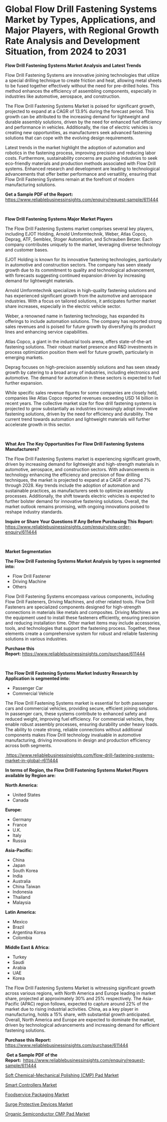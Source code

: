 <p><h1>Global Flow Drill Fastening Systems Market by Types, Applications, and Major Players, with Regional Growth Rate Analysis and Development Situation, from 2024 to 2031</h1></p><p><strong>Flow Drill Fastening Systems Market Analysis and Latest Trends</strong></p>
<p><p>Flow Drill Fastening Systems are innovative joining technologies that utilize a special drilling technique to create friction and heat, allowing metal sheets to be fused together effectively without the need for pre-drilled holes. This method enhances the efficiency of assembling components, especially in industries like automotive, aerospace, and construction.</p><p>The Flow Drill Fastening Systems Market is poised for significant growth, projected to expand at a CAGR of 13.9% during the forecast period. This growth can be attributed to the increasing demand for lightweight and durable assembly solutions, driven by the need for enhanced fuel efficiency and performance in vehicles. Additionally, the rise of electric vehicles is creating new opportunities, as manufacturers seek advanced fastening solutions that can cope with the evolving design requirements.</p><p>Latest trends in the market highlight the adoption of automation and robotics in the fastening process, improving precision and reducing labor costs. Furthermore, sustainability concerns are pushing industries to seek eco-friendly materials and production methods associated with Flow Drill systems. Enhanced research and development are leading to technological advancements that offer better performance and versatility, ensuring that Flow Drill Fastening Systems remain at the forefront of modern manufacturing solutions.</p></p>
<p><strong>Get a Sample PDF of the Report:&nbsp;</strong> <a href="https://www.reliablebusinessinsights.com/enquiry/request-sample/611444?utm_campaign=1135&utm_medium=2&utm_source=Github&utm_content=ia&utm_term=29092024&utm_id=flow-drill-fastening-systems">https://www.reliablebusinessinsights.com/enquiry/request-sample/611444</a></p>
<p>&nbsp;</p>
<p><strong>Flow Drill Fastening Systems Major Market Players</strong></p>
<p><p>The Flow Drill Fastening Systems market comprises several key players, including EJOT Holding, Arnold Umformtechnik, Weber, Atlas Copco, Deprag, ATF, Semblex, Stoger Automation, and Schrauben Betzer. Each company contributes uniquely to the market, leveraging diverse technology and customer bases.</p><p>EJOT Holding is known for its innovative fastening technologies, particularly in automotive and construction sectors. The company has seen steady growth due to its commitment to quality and technological advancement, with forecasts suggesting continued expansion driven by increasing demand for lightweight materials.</p><p>Arnold Umformtechnik specializes in high-quality fastening solutions and has experienced significant growth from the automotive and aerospace industries. With a focus on tailored solutions, it anticipates further market share increases, especially in the electric vehicle sector.</p><p>Weber, a renowned name in fastening technology, has expanded its offerings to include automation solutions. The company has reported strong sales revenues and is poised for future growth by diversifying its product lines and enhancing service capabilities.</p><p>Atlas Copco, a giant in the industrial tools arena, offers state-of-the-art fastening solutions. Their robust market presence and R&D investments in process optimization position them well for future growth, particularly in emerging markets.</p><p>Deprag focuses on high-precision assembly solutions and has seen steady growth by catering to a broad array of industries, including electronics and automotive. The demand for automation in these sectors is expected to fuel further expansion.</p><p>While specific sales revenue figures for some companies are closely held, companies like Atlas Copco reported revenues exceeding USD 14 billion in recent years. The collective market size for flow drill fastening systems is projected to grow substantially as industries increasingly adopt innovative fastening solutions, driven by the need for efficiency and durability. The current trend towards automation and lightweight materials will further accelerate growth in this sector.</p></p>
<p>&nbsp;</p>
<p><strong>What Are The Key Opportunities For Flow Drill Fastening Systems Manufacturers?</strong></p>
<p><p>The Flow Drill Fastening Systems market is experiencing significant growth, driven by increasing demand for lightweight and high-strength materials in automotive, aerospace, and construction sectors. With advancements in technology enhancing the efficiency and precision of flow drilling techniques, the market is projected to expand at a CAGR of around 7% through 2028. Key trends include the adoption of automation and sustainable practices, as manufacturers seek to optimize assembly processes. Additionally, the shift towards electric vehicles is expected to further bolster demand for innovative fastening solutions. Overall, the market outlook remains promising, with ongoing innovations poised to reshape industry standards.</p></p>
<p><strong>Inquire or Share Your Questions If Any Before Purchasing This Report:</strong> <a href="https://www.reliablebusinessinsights.com/enquiry/pre-order-enquiry/611444?utm_campaign=1135&utm_medium=2&utm_source=Github&utm_content=ia&utm_term=29092024&utm_id=flow-drill-fastening-systems">https://www.reliablebusinessinsights.com/enquiry/pre-order-enquiry/611444</a></p>
<p>&nbsp;</p>
<p><strong>Market Segmentation</strong></p>
<p><strong>The Flow Drill Fastening Systems Market Analysis by types is segmented into:</strong></p>
<p><ul><li>Flow Drill Fastener</li><li>Driving Machine</li><li>Others</li></ul></p>
<p><p>Flow Drill Fastening Systems encompass various components, including Flow Drill Fasteners, Driving Machines, and other related tools. Flow Drill Fasteners are specialized components designed for high-strength connections in materials like metals and composites. Driving Machines are the equipment used to install these fasteners efficiently, ensuring precision and reducing installation time. Other market items may include accessories, tools, and technologies that support the fastening process. Together, these elements create a comprehensive system for robust and reliable fastening solutions in various industries.</p></p>
<p><strong>Purchase this Report:&nbsp;</strong><a href="https://www.reliablebusinessinsights.com/purchase/611444?utm_campaign=1135&utm_medium=2&utm_source=Github&utm_content=ia&utm_term=29092024&utm_id=flow-drill-fastening-systems">https://www.reliablebusinessinsights.com/purchase/611444</a></p>
<p>&nbsp;</p>
<p><strong>The Flow Drill Fastening Systems Market Industry Research by Application is segmented into:</strong></p>
<p><ul><li>Passenger Car</li><li>Commercial Vehicle</li></ul></p>
<p><p>The Flow Drill Fastening Systems market is essential for both passenger cars and commercial vehicles, providing secure, efficient joining solutions. In passenger cars, these systems contribute to enhanced safety and reduced weight, improving fuel efficiency. For commercial vehicles, they enable robust assembly processes, ensuring durability under heavy loads. The ability to create strong, reliable connections without additional components makes Flow Drill technology invaluable in automotive manufacturing, driving innovations in design and production efficiency across both segments.</p></p>
<p><a href="https://www.reliablebusinessinsights.com/flow-drill-fastening-systems-market-in-global-r611444?utm_campaign=1135&utm_medium=2&utm_source=Github&utm_content=ia&utm_term=29092024&utm_id=flow-drill-fastening-systems">&nbsp;https://www.reliablebusinessinsights.com/flow-drill-fastening-systems-market-in-global-r611444</a></p>
<p><strong>In terms of Region, the Flow Drill Fastening Systems Market Players available by Region are:</strong></p>
<p>
    <p> <strong> North America: </strong>
        <ul>
            <li>United States</li>
            <li>Canada</li>
        </ul>
        </p> 
    <p> <strong> Europe: </strong>
        <ul>
            <li>Germany</li>
            <li>France</li>
            <li>U.K.</li>
            <li>Italy</li>
            <li>Russia</li>
        </ul>
        </p> 
    <p> <strong> Asia-Pacific: </strong>
        <ul>
            <li>China</li>
            <li>Japan</li>
            <li>South Korea</li>
            <li>India</li>
            <li>Australia</li>
            <li>China Taiwan</li>
            <li>Indonesia</li>
            <li>Thailand</li>
            <li>Malaysia</li>
        </ul>
        </p> 
    <p> <strong> Latin America: </strong>
        <ul>
            <li>Mexico</li>
            <li>Brazil</li>
            <li>Argentina Korea</li>
            <li>Colombia</li>
        </ul>
        </p> 
    <p> <strong> Middle East & Africa: </strong>
        <ul>
            <li>Turkey</li>
            <li>Saudi</li>
            <li>Arabia</li>
            <li>UAE</li>
            <li>Korea</li>
        </ul>
    </p>
    </p>
<p><p>The Flow Drill Fastening Systems Market is witnessing significant growth across various regions, with North America and Europe leading in market share, projected at approximately 30% and 25% respectively. The Asia-Pacific (APAC) region follows, expected to capture around 22% of the market due to rising industrial activities. China, as a key player in manufacturing, holds a 15% share, with substantial growth anticipated. Overall, North America and Europe are expected to dominate the market, driven by technological advancements and increasing demand for efficient fastening solutions.</p></p>
<p><strong>Purchase this Report: </strong><a href="https://www.reliablebusinessinsights.com/purchase/611444?utm_campaign=1135&utm_medium=2&utm_source=Github&utm_content=ia&utm_term=29092024&utm_id=flow-drill-fastening-systems">https://www.reliablebusinessinsights.com/purchase/611444</a></p>
<p>&nbsp;<strong>Get a Sample PDF of the Report:&nbsp;&nbsp;</strong><a href="https://www.reliablebusinessinsights.com/enquiry/request-sample/611444?utm_campaign=1135&utm_medium=2&utm_source=Github&utm_content=ia&utm_term=29092024&utm_id=flow-drill-fastening-systems">https://www.reliablebusinessinsights.com/enquiry/request-sample/611444</a></p>
<p><strong></strong></p>
<p><p><a href="https://github.com/mozsorpen/Market-Research-Report-List-1/blob/main/soft-chemical-mechanical-polishing-cmp-pad-market.md?utm_campaign=1135&utm_medium=2&utm_source=Github&utm_content=ia&utm_term=29092024&utm_id=flow-drill-fastening-systems">Soft Chemical-Mechanical Polishing (CMP) Pad Market</a></p><p><a href="https://issuu.com/reportprime-2/docs/smart-controllers-market-size-2030._5bcd5020173ed0?utm_campaign=1135&utm_medium=2&utm_source=Github&utm_content=ia&utm_term=29092024&utm_id=flow-drill-fastening-systems">Smart Controllers Market</a></p><p><a href="https://www.linkedin.com/pulse/global-foodservice-packaging-market-size-trends-analysis-regional-zrwpe?trackingId=IgG0RsoLQJCPGTifE4dpkQ%3D%3D&utm_campaign=1135&utm_medium=2&utm_source=Github&utm_content=ia&utm_term=29092024&utm_id=flow-drill-fastening-systems">Foodservice Packaging Market</a></p><p><a href="https://issuu.com/reportprime-2/docs/surge-protective-devices-market-siz_abff86df2e7321?utm_campaign=1135&utm_medium=2&utm_source=Github&utm_content=ia&utm_term=29092024&utm_id=flow-drill-fastening-systems">Surge Protective Devices Market</a></p><p><a href="https://github.com/ChristyMAguilar/Market-Research-Report-List-1/blob/main/organic-semiconductor-cmp-pad-market.md?utm_campaign=1135&utm_medium=2&utm_source=Github&utm_content=ia&utm_term=29092024&utm_id=flow-drill-fastening-systems">Organic Semiconductor CMP Pad Market</a></p></p>